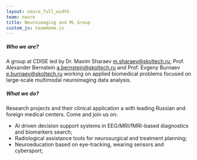 ```yaml
---
layout: neuro_full_width
team: neuro
title: Neuroimaging and ML Group
custom_js: teamHome.js
---
```


##### Who we are?

A group at CDISE led by Dr. Maxim Sharaev [m.sharaev@skoltech.ru](mailto:m.sharaev@skoltech.ru), Prof. Alexander Bernstein [a.bernstein@skoltech.ru](mailto:m.sharaev@skoltech.ru) and Prof. Evgeny Burnaev [e.burnaev@skoltech.ru](https://scholar.google.ru/citations?user=pCRdcOwAAAAJ&hl=en) working on applied biomedical problems focused on large-scale multimodal neuroimaging data analysis.

##### What we do?

Research projects and their clinical application a with leading Russian and foreign medical centers. Come and join us on:

* AI driven decision support systems in EEG/MRI/fMRI-based diagnostics and biomarkers search;
* Radiological assistance tools for neurosurgical and treatment planning;
* Neuroeducation based on eye-tracking, wearing sensors and cybersport;
